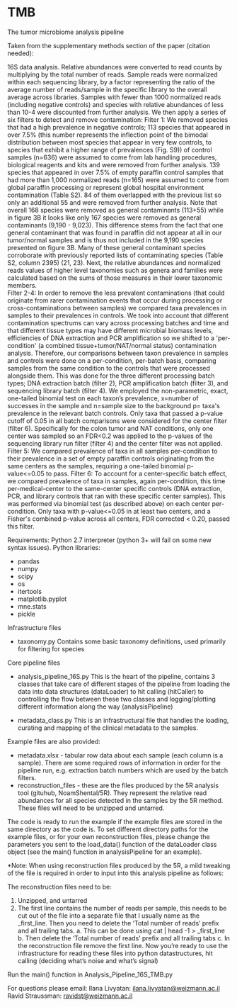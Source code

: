 # TMB
The tumor microbiome analysis pipeline

Taken from the supplementary methods section of the paper (citation needed):

16S data analysis. 
Relative abundances were converted to read counts by multiplying by the total number of reads. Sample reads were normalized within each sequencing library, by a factor representing the ratio of the average number of reads/sample in the specific library to the overall average across libraries. Samples with fewer than 1000 normalized reads (including negative controls) and species with relative abundances of less than 10-4 were discounted from further analysis. 
We then apply a series of six filters to detect and remove contamination:
Filter 1: We removed species that had a high prevalence in negative controls; 113 species that appeared in over 7.5% (this number represents the inflection point of the bimodal distribution between most species that appear in very few controls, to species that exhibit a higher range of prevalences (Fig. S9)) of control samples (n=636) were assumed to come from lab handling procedures, biological reagents and kits and were removed from further analysis. 139 species that appeared in over 7.5% of empty paraffin control samples that had more than 1,000 normalized reads (n=165) were assumed to come from global paraffin processing or represent global hospital environment contamination (Table S2). 84 of them overlapped with the previous list so only an additional 55 and were removed from further analysis. Note that overall 168 species were removed as general contaminants (113+55) while in figure 3B it looks like only 167 species were removed as general contaminants (9,190 - 9,023). This difference stems from the fact that one general contaminant that was found in paraffin did not appear at all in our tumor/normal samples and is thus not included in the 9,190 species presented on figure 3B. Many of these general contaminant species corroborate with previously reported lists of contaminating species (Table S2, column 2395) (21, 23). Next, the relative abundances and normalized reads values of higher level taxonomies such as genera and families were calculated based on the sums of those measures in their lower taxonomic members.  
Filter 2-4: In order to remove the less prevalent contaminations (that could originate from rarer contamination events that occur during processing or cross-contaminations between samples) we compared taxa prevalences in samples to their prevalences in controls. We took into account that different contamination spectrums can vary across processing batches and time and that different tissue types may have different microbial biomass levels, efficiencies of DNA extraction and PCR amplification so we shifted to a 'per-condition' (a combined tissue+tumor/NAT/normal status) contamination analysis. Therefore, our comparisons between taxon prevalence in samples and controls were done on a per-condition, per-batch basis, comparing samples from the same condition to the controls that were processed alongside them. This was done for the three different processing batch types; DNA extraction batch (filter 2), PCR amplification batch (filter 3), and sequencing library batch (filter 4). We employed the non-parametric, exact, one-tailed binomial test on each taxon’s prevalence, x=number of successes in the sample and  n=sample size to the background p= taxa's prevalence in the relevant batch controls. Only taxa that passed a p-value cutoff of 0.05 in all batch comparisons were considered for the center filter (filter 6). Specifically for the colon tumor and NAT conditions, only one center was sampled so an FDR<0.2 was applied to the p-values of the sequencing library run filter (filter 4) and the center filter was not applied.
Filter 5:   We compared prevalence of taxa in all samples per-condition to their prevalence in a set of empty paraffin controls originating from the same centers as the samples, requiring a one-tailed binomial p-value<=0.05 to pass.
Filter 6: To account for a center-specific batch effect, we compared prevalence of taxa in samples, again per-condition, this time per-medical-center to the same-center specific controls (DNA extraction, PCR, and library controls that ran with these specific center samples).  This was performed via binomial test (as described above) on each center per-condition. Only taxa with p-value<=0.05  in at least two centers, and a Fisher's combined p-value across all centers, FDR corrected < 0.20, passed this filter.


Requirements:
Python 2.7 interpreter (python 3+ will fail on some new syntax issues).
Python libraries:
-	pandas
-	numpy
-	scipy
-	os
-	itertools
-	matplotlib.pyplot
-	mne.stats
-	pickle

Infrastructure files

- taxonomy.py	Contains some basic taxonomy definitions, used primarily for filtering for species

Core pipeline files

- analysis_pipeline_16S.py	This is the heart of the pipeline, contains 3 classes that take care of different stages of the pipeline from loading the data into data structures (dataLoader) to hit calling (hitCaller) to controlling the flow between these two classes and logging/plotting different information along the way (analysisPipeline)

- metadata_class.py	This is an infrastructural file that handles the loading, curating and mapping of the clinical metadata to the samples.


Example files are also provided:
- metadata.xlsx - tabular row data about each sample (each column is a sample). There are some required rows of information in order for the pipeline run, e.g. extraction batch numbers which are used by the batch filters.
- reconstruction_files - these are the files produced by the 5R analysis tool (gituhub, NoamShental/5R). They represent the relative read abundances for all species detected in the samples by the 5R method. These files will need to be unzipped and untarred. 

The code is ready to run the example if the example files are stored in the same directory as the code is.
To set different directory paths for the example files, or for your own reconstruction files, please change the parameters you sent to the load_data() function of the dataLoader class object (see the main() function in analysisPipeline for an example).

*Note: 
When using reconstruction files produced by the 5R, a mild tweaking of the file is required in order to input into this analysis pipeline as follows:

The reconstruction files need to be:
1)	Unzipped, and untarred
2)	The first line contains the number of reads per sample, this needs to be cut out of the file into a separate file that I usually name as the <reconstruction filename>_first_line. Then you need to delete the ‘Total number of reads’ prefix and all trailing tabs.
a.	This can be done using cat <reconstruction file> | head -1 > <reconstruction file>_first_line
b.	Then delete the ‘Total number of reads’ prefix and all trailing tabs
c.	In the reconstruction file remove the first line.
Now you’re ready to use the infrastructure for reading these files into python datastructures, hit calling (deciding what’s noise and what’s signal) 

Run the main() function in Analysis_Pipeline_16S_TMB.py

For questions please email:
Ilana Livyatan: ilana.livyatan@weizmann.ac.il
Ravid Straussman: ravidst@weizmann.ac.il
